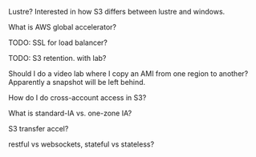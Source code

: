 Lustre? Interested in how S3 differs between lustre and windows.

What is AWS global accelerator?

TODO: SSL for load balancer?

TODO: S3 retention. with lab?

Should I do a video lab where I copy an AMI from one region to another? Apparently a snapshot will be left behind.

How do I do cross-account access in S3?

What is standard-IA vs. one-zone IA?

S3 transfer accel?

restful vs websockets, stateful vs stateless?